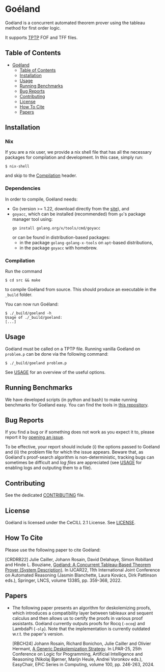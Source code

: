 # Goéland

Goéland is a concurrent automated theorem prover using the tableau method for first order logic.

It supports [TPTP](http://tptp.org/) FOF and TFF files.

## Table of Contents

- [Goéland](#goeland)
  - [Table of Contents](#table-of-contents)
  - [Installation](#installation)
  - [Usage](#usage)
  - [Running Benchmarks](#running-benchmarks)
  - [Bug Reports](#bug-reports)
  - [Contributing](#contributing)
  - [License](#license)
  - [How To Cite](#how-to-cite)
  - [Papers](#papers)

## Installation

### Nix

If you are a nix user, we provide a nix shell file that has all the necessary packages for
compilation and development. In this case, simply run:
```console
$ nix-shell
```
and skip to the [Compilation](#compilation) header.

### Dependencies

In order to compile, Goéland needs:
* Go (version >= 1.22, download directly from the [site](https://go.dev/)), and
* `goyacc`, which can be installed (recommended) from `go`'s package manager tool using:
  ```
  go install golang.org/x/tools/cmd/goyacc
  ```
  or can be found in distribution-based packages:
  - in the package `golang-golang-x-tools` on `apt`-based distributions,
  - in the package `goyacc` with homebrew.

### Compilation

Run the command
```console
$ cd src && make
```
to compile Goéland from source. This should produce an executable in the `_build` folder.

You can now run Goéland:
```console
$ ./_build/goeland -h
Usage of ./_build/goeland:
[...]
```

## Usage

Goéland must be called on a TPTP file. Running vanilla Goéland on `problem.p` can be done via the following command:
```console
$ ./_build/goeland problem.p
```

See [USAGE](USAGE.md) for an overview of the useful options.

## Running Benchmarks

We have developed scripts (in python and bash) to make running benchmarks for
Goéland easy. You can find the tools in [this repository](https://github.com/GoelandProver/GoelandBenchmarks/).

## Bug Reports

If you find a bug or if something does not work as you expect it to, please
report it by [opening an
issue](https://github.com/GoelandProver/Goeland/issues).

To be effective, your report should include (i) the options passed to Goéland
and (ii) the problem file for which the issue appears. Beware that, as Goéland's
proof-search algorithm is non-deterministic, tracking bugs can sometimes be
difficult and *log files* are appreciated (see [USAGE](USAGE.md) for enabling
logs and outputing them to a file).

## Contributing

See the dedicated [CONTRIBUTING](CONTRIBUTING.md) file.

## License

Goéland is licensed under the CeCILL 2.1 License. See [LICENSE](LICENSE).

## How To Cite

Please use the following paper to cite Goéland:

[CRDRB22] Julie Cailler, Johann Rosain, David Delahaye, Simon Robillard and Hinde
L. Bouziane, [Goéland: A Concurrent Tableau-Based Theorem Prover (System
Description)](https://doi.org/10.1007/978-3-031-10769-6_22).
In IJCAR22, 11th International Joint Conference on Automated Reasoning (Jasmin
Blanchette, Laura Kovács, Dirk Pattinson eds.), Springer, LNCS, volume 13385,
pp. 359-368, 2022.

## Papers

* The following paper presents an algorithm for deskolemizing proofs, which
  introduces a compatibility layer between tableaux and sequent calculus and
  then allows us to certify the proofs in various proof assistants. Goéland
  currently outputs proofs for Rocq (`-ocoq`) and LambdaPi (`-olp`). Note that
  the implementation is currently outdated w.r.t. the paper's version.

  [RBCH24] Johann Rosain, Richard Bonichon, Julie Cailler and Olivier Hermant,
  [A Generic Deskolemization Strategy](https://doi.org/10.29007/g1tm).
  In LPAR-25, 25th Conference on Logic for Programming, Artificial Intelligence
  and Reasoning (Nikolaj Bjørner, Marijn Heule, Andrei Voronkov eds.),
  EasyChair, EPiC Series in Computing, volume 100, pp. 246-263, 2024.
